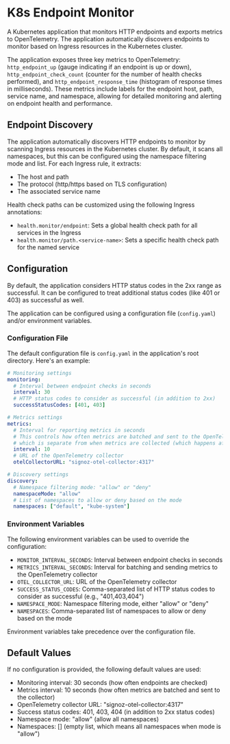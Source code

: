 # K8s Endpoint Monitor

A Kubernetes application that monitors HTTP endpoints and exports metrics to OpenTelemetry. The application automatically discovers endpoints to monitor based on Ingress resources in the Kubernetes cluster.

The application exposes three key metrics to OpenTelemetry: `http_endpoint_up` (gauge indicating if an endpoint is up or down), `http_endpoint_check_count` (counter for the number of health checks performed), and `http_endpoint_response_time` (histogram of response times in milliseconds). These metrics include labels for the endpoint host, path, service name, and namespace, allowing for detailed monitoring and alerting on endpoint health and performance.

## Endpoint Discovery

The application automatically discovers HTTP endpoints to monitor by scanning Ingress resources in the Kubernetes cluster. By default, it scans all namespaces, but this can be configured using the namespace filtering mode and list. For each Ingress rule, it extracts:

- The host and path
- The protocol (http/https based on TLS configuration)
- The associated service name

Health check paths can be customized using the following Ingress annotations:
- `health.monitor/endpoint`: Sets a global health check path for all services in the Ingress
- `health.monitor/path.<service-name>`: Sets a specific health check path for the named service

## Configuration

By default, the application considers HTTP status codes in the 2xx range as successful. It can be configured to treat additional status codes (like 401 or 403) as successful as well.

The application can be configured using a configuration file (`config.yaml`) and/or environment variables.

### Configuration File

The default configuration file is `config.yaml` in the application's root directory. Here's an example:

```yaml
# Monitoring settings
monitoring:
  # Interval between endpoint checks in seconds
  interval: 30
  # HTTP status codes to consider as successful (in addition to 2xx)
  successStatusCodes: [401, 403]

# Metrics settings
metrics:
  # Interval for reporting metrics in seconds
  # This controls how often metrics are batched and sent to the OpenTelemetry collector,
  # which is separate from when metrics are collected (which happens after each endpoint check)
  interval: 10
  # URL of the OpenTelemetry collector
  otelCollectorURL: "signoz-otel-collector:4317"

# Discovery settings
discovery:
  # Namespace filtering mode: "allow" or "deny"
  namespaceMode: "allow"
  # List of namespaces to allow or deny based on the mode
  namespaces: ["default", "kube-system"]
```

### Environment Variables

The following environment variables can be used to override the configuration:

- `MONITOR_INTERVAL_SECONDS`: Interval between endpoint checks in seconds
- `METRICS_INTERVAL_SECONDS`: Interval for batching and sending metrics to the OpenTelemetry collector
- `OTEL_COLLECTOR_URL`: URL of the OpenTelemetry collector
- `SUCCESS_STATUS_CODES`: Comma-separated list of HTTP status codes to consider as successful (e.g., "401,403,404")
- `NAMESPACE_MODE`: Namespace filtering mode, either "allow" or "deny"
- `NAMESPACES`: Comma-separated list of namespaces to allow or deny based on the mode

Environment variables take precedence over the configuration file.

## Default Values

If no configuration is provided, the following default values are used:

- Monitoring interval: 30 seconds (how often endpoints are checked)
- Metrics interval: 10 seconds (how often metrics are batched and sent to the collector)
- OpenTelemetry collector URL: "signoz-otel-collector:4317"
- Success status codes: 401, 403, 404 (in addition to 2xx status codes)
- Namespace mode: "allow" (allow all namespaces)
- Namespaces: [] (empty list, which means all namespaces when mode is "allow")
